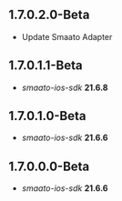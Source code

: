 ## 1.7.0.2.0-Beta

- Update Smaato Adapter

## 1.7.0.1.1-Beta

- *smaato-ios-sdk* **21.6.8**

## 1.7.0.1.0-Beta

- *smaato-ios-sdk* **21.6.6**

## 1.7.0.0.0-Beta

- *smaato-ios-sdk* **21.6.6**
